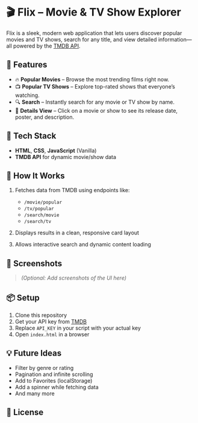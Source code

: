 # 🎬 Flix – Movie & TV Show Explorer

Flix is a sleek, modern web application that lets users discover popular movies and TV shows, search for any title, and view detailed information—all powered by the [TMDB API](https://www.themoviedb.org/documentation/api).

## 🚀 Features

* 🔥 **Popular Movies** – Browse the most trending films right now.
* 📺 **Popular TV Shows** – Explore top-rated shows that everyone’s watching.
* 🔍 **Search** – Instantly search for any movie or TV show by name.
* 🧾 **Details View** – Click on a movie or show to see its release date, poster, and description.

## 🧪 Tech Stack

* **HTML**, **CSS**, **JavaScript** (Vanilla)
* **TMDB API** for dynamic movie/show data

## 🧰 How It Works

1. Fetches data from TMDB using endpoints like:

   * `/movie/popular`
   * `/tv/popular`
   * `/search/movie`
   * `/search/tv`
2. Displays results in a clean, responsive card layout
3. Allows interactive search and dynamic content loading

## 📸 Screenshots

> *(Optional: Add screenshots of the UI here)*

## 📦 Setup

1. Clone this repository
2. Get your API key from [TMDB](https://www.themoviedb.org/settings/api)
3. Replace `API_KEY` in your script with your actual key
4. Open `index.html` in a browser

## 💡 Future Ideas

* Filter by genre or rating
* Pagination and infinite scrolling
* Add to Favorites (localStorage)
* Add a spinner while fetching data
* And many more

## 📝 License
